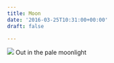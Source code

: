 ```yaml
---
title: Moon
date: '2016-03-25T10:31:00+00:00'
draft: false

---
```

![](https://forestry.io/sites/2jeh6oxlgcpouq/image/%2Fimg%2Fbestfolk.jpg)
Out in the pale moonlight
